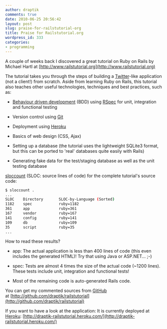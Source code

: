 ```yaml
---
author: draptik
comments: true
date: 2010-06-25 20:56:42
layout: post
slug: praise-for-railstutorial-org
title: Praise for Railstutorial.org
wordpress_id: 333
categories:
- programming
---
```


A couple of weeks back I discovered a great tutorial on Ruby on Rails by Michael Hartl at ﻿﻿[http://www.railstutorial.org](http://www.railstutorial.org)

The tutorial takes you through the steps of building a [Twitter](http://twitter.com/)-like application (not a client!) from scratch. Aside from learning Ruby on Rails, this tutorial also teaches other useful technologies, techniques and best practices, such as:



	
  * [Behaviour driven development](http://en.wikipedia.org/wiki/Behavior_Driven_Development) (BDD) using [RSpec](http://rspec.info/) for unit, integration and functional testing

	
  * Version control using [Git](http://git-scm.com/)

	
  * Deployment using [Heroku](http://heroku.com/)

	
  * Basics of web design (CSS, Ajax)

	
  * Setting up a database (the tutorial uses the lightweight SQLite3 format, but this can be ported to 'real' databases quite easily with Rails)

	
  * Generating fake data for the test/staging database as well as the unit testing database


[sloccount](http://www.dwheeler.com/sloccount/) (SLOC: source lines of code) for the complete tutorial's source code:

``` sh
$ sloccount .
...
SLOC    Directory       SLOC-by-Language (Sorted)
1182    spec            ruby=1182
361     app             ruby=361
167     vendor          ruby=167
141     config          ruby=141
109     db              ruby=109
35      script          ruby=35
...
```

How to read these results?



	
  * app: The actual application is less than 400 lines of code (this even includes the generated HTML)! Try that using Java or ASP.NET... ;-)

	
  * spec: Tests are almost 4 times the size of the actual code (~1200 lines). These tests include unit, integration and functional tests!

	
  * Most of the remaining code is auto-generated Rails code.


You can get my commented sources from [GitHub](http://github.com) at [http://github.com/draptik/railstutorial](http://github.com/draptik/railstutorial)

If you want to have a look at the application: It is currently deployed at [Heroku](http://heroku.com/): [http://draptik-railstutorial.heroku.com/](http://draptik-railstutorial.heroku.com/)
